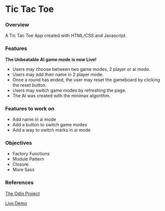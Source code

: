 # Tic Tac Toe

### Overview    
A Tic Tac Toe App created with HTML/CSS and Javascript.

### Features
**The Unbeatable AI game mode is now Live!**

- Users may choose between two game modes, 2 player or ai mode.
- Users may add their name in 2 player mode. 
- Once a round has ended, the user may reset the gameboard by clicking the reset button.
- Users may switch game modes by refreshing the page.
- The AI was created with the minimax algorithm.

### Features to work on 

- Add name in ai mode
- Add a button to switch game modes
- Add a way to switch marks in ai mode

### Objectives

- Factory Functions
- Module Pattern
- Closure
- More Sass

### References

[The Odin Project](https://www.theodinproject.com/courses/javascript/lessons/tic-tac-toe-javascript)

[Live Demo](https://prosperitty.github.io/Tic-Tac-Toe/)
